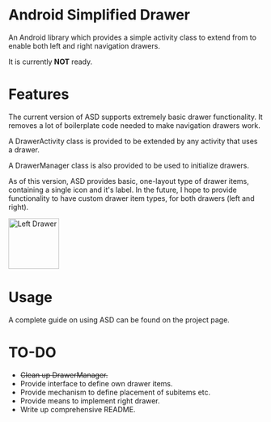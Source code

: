 Android Simplified Drawer
=======================

An Android library which provides a simple activity class to extend from to enable both left and right navigation drawers.

It is currently **NOT** ready.

Features
=======================
The current version of ASD supports extremely basic drawer functionality. It removes a lot of boilerplate code needed to make navigation drawers work.

A DrawerActivity class is provided to be extended by any activity that uses a drawer.

A DrawerManager class is also provided to be used to initialize drawers.

As of this version, ASD provides basic, one-layout type of drawer items, containing a single icon and it's label. In the future, I hope to provide functionality to have custom drawer item types, for both drawers (left and right).

<img src="http://kokhouser.github.io/Readme/Images/earlysample.png" alt="Left Drawer" style="width:100px; height:100px"/>

Usage
=======================
A complete guide on using ASD can be found on the project page.


TO-DO
=======================
- ~~Clean up DrawerManager.~~
- Provide interface to define own drawer items.
- Provide mechanism to define placement of subitems etc.
- Provide means to implement right drawer.
- Write up comprehensive README.
